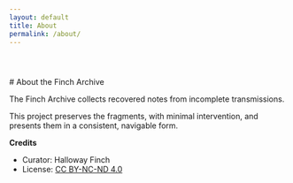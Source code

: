 ```yaml
---
layout: default
title: About
permalink: /about/
---
```


<section class="container">
  <header class="rule"></header>
  # About the Finch Archive

  The Finch Archive collects recovered notes from incomplete transmissions.

  This project preserves the fragments, with minimal intervention, and presents them
  in a consistent, navigable form.

  <div class="rule"></div>

  **Credits**
  - Curator: Halloway Finch  
  - License: [CC BY-NC-ND 4.0](https://creativecommons.org/licenses/by-nc-nd/4.0/)
</section>

